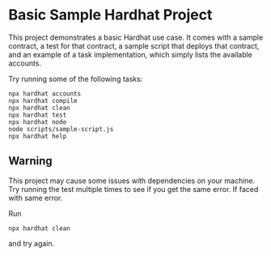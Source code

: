 # Basic Sample Hardhat Project

This project demonstrates a basic Hardhat use case. It comes with a sample contract, a test for that contract, a sample script that deploys that contract, and an example of a task implementation, which simply lists the available accounts.

Try running some of the following tasks:

```shell
npx hardhat accounts
npx hardhat compile
npx hardhat clean
npx hardhat test
npx hardhat node
node scripts/sample-script.js
npx hardhat help
```

## Warning 
This project may cause some issues with dependencies on your machine. Try running the test multiple times to see if you get the same error. If faced with same error. 

Run 
```shell
npx hardhat clean
```

and try again.

